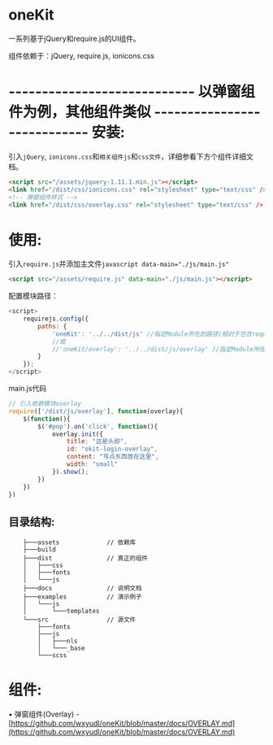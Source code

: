 oneKit
======

一系列基于jQuery和require.js的UI组件。

组件依赖于：jQuery, require.js, ionicons.css

---------------------------- 以弹窗组件为例，其他组件类似 ----------------------------
安装: 
===
引入```jQuery```, ```ionicons.css```和```相关组件js```和```css文件```，详细参看下方个组件详细文档。
```html
<script src="/assets/jquery-1.11.1.min.js"></script>
<link href="/dist/css/ionicons.css" rel="stylesheet" type="text/css" />
<!-- 弹窗组件样式 -->
<link href="/dist/css/overlay.css" rel="stylesheet" type="text/css" />
```
使用:
====
引入```require.js```并添加主文件```javascript data-main="./js/main.js" ```
```html
<script src="/assets/require.js" data-main="./js/main.js"></script>
```
配置模块路径：
```javascript
<script>
	requirejs.config({
	    paths: {
	        'oneKit': '../../dist/js' //指定Module所在的路径(相对于包含require.js的HTML所属目录)
	        //或
	        //'oneKit/overlay': '../../dist/js/overlay' //指定Module所在的路径
	    }
	});
</script>
```

main.js代码
```javascript
// 引入依赖模块overlay
require(['/dist/js/overlay'], function(overlay){
	$(function(){
		$('#pop').on('click', function(){
			overlay.init({
				title: "这是头部",
				id: "okit-login-overlay",
				content: "写点东西放在这里",
				width: "small"
			}).show();
		})
	})
})
```
## 目录结构:
        ├───assets             // 依赖库
        ├───build
        ├───dist               // 真正的组件
        │   ├───css
        │   ├───fonts
        │   └───js
        ├───docs               // 说明文档
        ├───examples           // 演示例子
        │   └───js
        │       └───templates
        └───src                // 源文件
            ├───fonts
            ├───js
            │   ├───nls
            │   └───_base
            └───scss

组件:
======
▪ 弹窗组件(Overlay) - [https://github.com/wxyudl/oneKit/blob/master/docs/OVERLAY.md](https://github.com/wxyudl/oneKit/blob/master/docs/OVERLAY.md)
